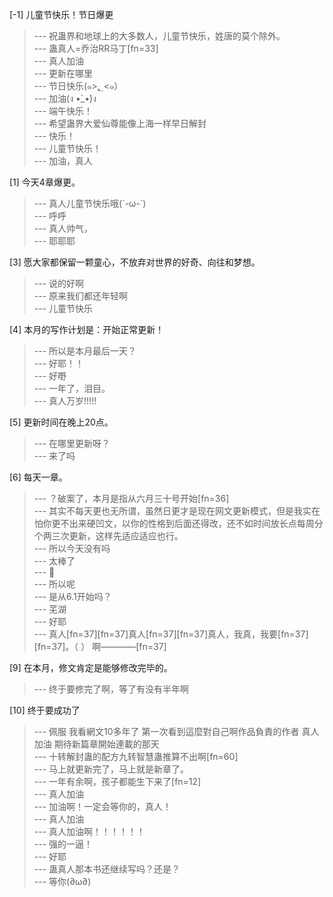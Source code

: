 
[-1] 儿童节快乐！节日爆更
>--- 祝蛊界和地球上的大多数人，儿童节快乐，姓唐的莫个除外。<br>
>--- 蛊真人=乔治RR马丁[fn=33]<br>
>--- 真人加油<br>
>--- 更新在哪里<br>
>--- 节日快乐(๑>؂<๑）<br>
>--- 加油(ง •̀_•́)ง<br>
>--- 端午快乐！<br>
>--- 希望蛊界大爱仙尊能像上海一样早日解封<br>
>--- 快乐！<br>
>--- 儿童节快乐！<br>
>--- 加油，真人<br>

[1] 今天4章爆更。
>--- 真人儿童节快乐哦(´-ω-`)<br>
>--- 呼呼<br>
>--- 真人帅气，<br>
>--- 耶耶耶<br>

[3] 愿大家都保留一颗童心，不放弃对世界的好奇、向往和梦想。
>--- 说的好啊<br>
>--- 原来我们都还年轻啊<br>
>--- 儿童节快乐<br>

[4] 本月的写作计划是：开始正常更新！
>--- 所以是本月最后一天？<br>
>--- 好耶！！<br>
>--- 好嘢<br>
>--- 一年了，泪目。<br>
>--- 真人万岁!!!!!<br>

[5] 更新时间在晚上20点。
>--- 在哪里更新呀？<br>
>--- 来了吗<br>

[6] 每天一章。
>--- ？破案了，本月是指从六月三十号开始[fn=36]<br>
>--- 其实不每天更也无所谓，虽然日更才是现在网文更新模式，但是我实在怕你更不出来硬凹文，以你的性格到后面还得改，还不如时间放长点每周分个两三次更新，这样先适应适应也行。<br>
>--- 所以今天没有吗<br>
>--- 太棒了<br>
>--- 🤡<br>
>--- 所以呢<br>
>--- 是从6.1开始吗？<br>
>--- 芜湖<br>
>--- 好耶<br>
>--- 真人[fn=37][fn=37]真人[fn=37][fn=37]真人，我真，我要[fn=37][fn=37]。（         ） 啊————[fn=37]<br>

[9] 在本月，修文肯定是能够修改完毕的。
>--- 终于要修完了啊，等了有没有半年啊<br>

[10] 终于要成功了
>--- 佩服 我看網文10多年了 第一次看到這麼對自己啊作品負責的作者 真人加油 期待新篇章開始連載的那天<br>
>--- 十转解封蛊的配方九转智慧蛊推算不出啊[fn=60]<br>
>--- 马上就更新完了，马上就是新章了。<br>
>--- 一年有余啊，孩子都能生下来了[fn=12]<br>
>--- 真人加油<br>
>--- 加油啊！一定会等你的，真人！<br>
>--- 真人加油<br>
>--- 真人加油啊！！！！！！<br>
>--- 强的一逼！<br>
>--- 好耶<br>
>--- 蛊真人那本书还继续写吗？还是？<br>
>--- 等你(∂ω∂)<br>
